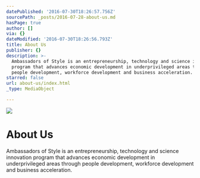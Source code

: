 ```yaml
---
datePublished: '2016-07-30T18:26:57.756Z'
sourcePath: _posts/2016-07-28-about-us.md
hasPage: true
author: []
via: {}
dateModified: '2016-07-30T18:26:56.793Z'
title: About Us
publisher: {}
description: >-
  Ambassadors of Style is an entrepreneurship, technology and science innovation
  program that advances economic development in underprivileged areas through
  people development, workforce development and business acceleration.
starred: false
url: about-us/index.html
_type: MediaObject

---
```

![](https://the-grid-user-content.s3-us-west-2.amazonaws.com/c5cfb720-ef2a-439b-88f2-5bfb95f9ee43.jpg)

# About Us

Ambassadors of Style is an entrepreneurship, technology and science innovation program that advances economic development in underprivileged areas through people development, workforce development and business acceleration.